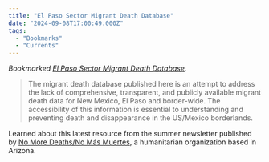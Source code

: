 ```yaml
---
title: "El Paso Sector Migrant Death Database"
date: "2024-09-08T17:00:49.000Z"
tags: 
  - "Bookmarks"
  - "Currents"
---
```


_Bookmarked [El Paso Sector Migrant Death Database](https://www.elpasomigrantdeathdatabase.org/)._

> The migrant death database published here is an attempt to address the lack of comprehensive, transparent, and publicly available migrant death data for New Mexico, El Paso and border-wide. The accessibility of this information is essential to understanding and preventing death and disappearance in the US/Mexico borderlands.

Learned about this latest resource from the summer newsletter published by [No More Deaths/No Más Muertes](https://nomoredeaths.org/en/), a humanitarian organization based in Arizona.
